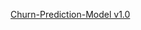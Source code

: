 [Churn-Prediction-Model v1.0
](https://github.com/TamerDotWork/Churn-Prediction-Model/blob/main/churn.png)
